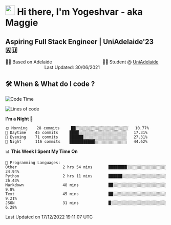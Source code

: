 <h1><img src="https://emojis.slackmojis.com/emojis/images/1531849430/4246/blob-sunglasses.gif?1531849430" width="30"/> Hi there, I'm Yogeshvar - aka Maggie</h1>

## Aspiring Full Stack Engineer | UniAdelaide'23 🇦🇺  
🏂🏻  Based on Adelaide &nbsp;&nbsp;&nbsp;&nbsp;&nbsp;&nbsp;&nbsp;&nbsp;&nbsp;&nbsp;&nbsp;&nbsp;&nbsp;&nbsp;&nbsp;&nbsp;&nbsp;&nbsp;&nbsp;&nbsp;&nbsp;&nbsp;&nbsp;&nbsp;&nbsp;&nbsp;&nbsp;&nbsp;&nbsp;&nbsp;&nbsp;&nbsp;&nbsp;&nbsp;&nbsp;&nbsp;&nbsp;&nbsp;&nbsp;👨‍💻 Student @ [UniAdelaide](https://www.adelaide.edu.au)   &nbsp;&nbsp;&nbsp;&nbsp;&nbsp;&nbsp;&nbsp;&nbsp;&nbsp;&nbsp;&nbsp;&nbsp;&nbsp;&nbsp;&nbsp;&nbsp;&nbsp;&nbsp;&nbsp;&nbsp;&nbsp;&nbsp;&nbsp;&nbsp;&nbsp;&nbsp;&nbsp;&nbsp;&nbsp;&nbsp;&nbsp;Last Updated: 30/06/2021

## 🛠 When & What do I code ?  

<!--START_SECTION:waka-->
![Code Time](http://img.shields.io/badge/Code%20Time-1%2C875%20hrs%201%20min-blue)

![Lines of code](https://img.shields.io/badge/From%20Hello%20World%20I%27ve%20Written-2%20Million%20lines%20of%20code-blue)

**I'm a Night 🦉** 

```text
🌞 Morning    28 commits     ██░░░░░░░░░░░░░░░░░░░░░░░   10.77% 
🌆 Daytime    45 commits     ████░░░░░░░░░░░░░░░░░░░░░   17.31% 
🌃 Evening    71 commits     ██████░░░░░░░░░░░░░░░░░░░   27.31% 
🌙 Night      116 commits    ███████████░░░░░░░░░░░░░░   44.62%

```


📊 **This Week I Spent My Time On** 

```text
💬 Programming Languages: 
Other                    2 hrs 54 mins       ████████░░░░░░░░░░░░░░░░░   34.94% 
Python                   2 hrs 11 mins       ██████░░░░░░░░░░░░░░░░░░░   26.43% 
Markdown                 48 mins             ██░░░░░░░░░░░░░░░░░░░░░░░   9.8% 
Text                     45 mins             ██░░░░░░░░░░░░░░░░░░░░░░░   9.21% 
JSON                     31 mins             █░░░░░░░░░░░░░░░░░░░░░░░░   6.28%

```


 Last Updated on 17/12/2022 19:11:07 UTC
<!--END_SECTION:waka-->
